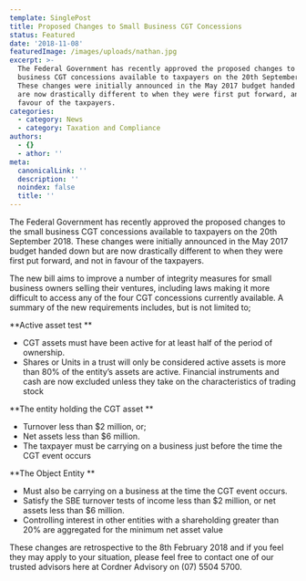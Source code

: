 ```yaml
---
template: SinglePost
title: Proposed Changes to Small Business CGT Concessions
status: Featured
date: '2018-11-08'
featuredImage: /images/uploads/nathan.jpg
excerpt: >-
  The Federal Government has recently approved the proposed changes to the small
  business CGT concessions available to taxpayers on the 20th September 2018.
  These changes were initially announced in the May 2017 budget handed down but
  are now drastically different to when they were first put forward, and not in
  favour of the taxpayers.
categories:
  - category: News
  - category: Taxation and Compliance
authors:
  - {}
  - athor: ''
meta:
  canonicalLink: ''
  description: ''
  noindex: false
  title: ''
---
```

The Federal Government has recently approved the proposed changes to the small business CGT concessions available to taxpayers on the 20th September 2018. These changes were initially announced in the May 2017 budget handed down but are now drastically different to when they were first put forward, and not in favour of the taxpayers.

The new bill aims to improve a number of integrity measures for small business owners selling their ventures, including laws making it more difficult to access any of the four CGT concessions currently available. A summary of the new requirements includes, but is not limited to;

**Active asset test
**

* CGT assets must have been active for at least half of the period of ownership.
* Shares or Units in a trust will only be considered active assets is more than 80% of the entity’s assets are active. Financial instruments and cash are now excluded unless they take on the characteristics of trading stock

**The entity holding the CGT asset
**

* Turnover less than $2 million, or;
* Net assets less than $6 million.
* The taxpayer must be carrying on a business just before the time the CGT event occurs

**The Object Entity
**

* Must also be carrying on a business at the time the CGT event occurs.
* Satisfy the SBE turnover tests of income less than $2 million, or net assets less than $6 million.
* Controlling interest in other entities with a shareholding greater than 20% are aggregated for the minimum net asset value

These changes are retrospective to  the 8th February 2018 and if you feel they may apply to your situation, please feel free to contact one of our trusted advisors here at Cordner Advisory on (07) 5504 5700.

